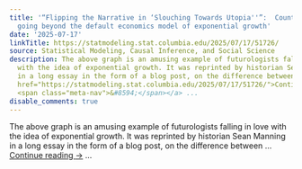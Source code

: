 ```yaml
---
title: '“Flipping the Narrative in ‘Slouching Towards Utopia''”:  Counter-narratives
  going beyond the default economics model of exponential growth'
date: '2025-07-17'
linkTitle: https://statmodeling.stat.columbia.edu/2025/07/17/51726/
source: Statistical Modeling, Causal Inference, and Social Science
description: The above graph is an amusing example of futurologists falling in love
  with the idea of exponential growth. It was reprinted by historian Sean Manning
  in a long essay in the form of a blog post, on the difference between &#8230; <a
  href="https://statmodeling.stat.columbia.edu/2025/07/17/51726/">Continue reading
  <span class="meta-nav">&#8594;</span></a> ...
disable_comments: true
---
```

The above graph is an amusing example of futurologists falling in love with the idea of exponential growth. It was reprinted by historian Sean Manning in a long essay in the form of a blog post, on the difference between &#8230; <a href="https://statmodeling.stat.columbia.edu/2025/07/17/51726/">Continue reading <span class="meta-nav">&#8594;</span></a> ...
